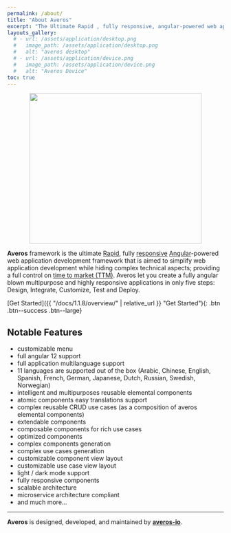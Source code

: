 ```yaml
---
permalink: /about/
title: "About Averos"
excerpt: "The Ultimate Rapid , fully responsive, angular-powered web application development framework"
layouts_gallery:
  # - url: /assets/application/desktop.png
  #   image_path: /assets/application/desktop.png
  #   alt: "averos desktop"
  # - url: /assets/application/device.png
  #   image_path: /assets/application/device.png
  #   alt: "Averos Device"
toc: true
---
```


<p align="center">
  <img width="400" height="350" src="{{ site.baseurl }}/assets/logo/averos.svg">
</p>


**Averos** framework is the ultimate [Rapid](https://en.wikipedia.org/wiki/Rapid_application_development "Rapid"), fully [responsive](https://en.wikipedia.org/wiki/Responsive_web_design "Responsive") [Angular](https://angular.io/ "Angular")-powered web application development framework that is aimed to simplify web application development while hiding complex technical aspects; providing a full control on [time to market (TTM)](https://en.wikipedia.org/wiki/Time_to_market "TTM"). 
Averos let you create a fully angular blown multipurpose and highly responsive applications in only five steps: Design, Integrate, Customize, Test and Deploy.

<!-- {% include gallery id="layouts_gallery" caption="Examples of averos applications." %} -->


  [Get Started]({{ "/docs/1.1.8/overview/" | relative_url }} "Get Started"){: .btn .btn--success .btn--large}


## Notable Features

- customizable menu
- full angular 12 support
- full application multilanguage support
- 11 languages are supported out of the box (Arabic, Chinese, English, Spanish, French, German, Japanese, Dutch, Russian, Swedish, Norwegian) 
- intelligent and multipurposes reusable elemental components
- atomic components easy translations support
- complex reusable CRUD use cases (as a composition of averos elemental components) 
- extendable components
- composable components for rich use cases
- optimized components
- complex components generation
- complex use cases generation
- customizable component view layout
- customizable use case view layout
- light / dark mode support
- fully responsive components
- scalable architecture
- microservice architecture compliant
- and much more...

---

**Averos**  is designed, developed, and maintained by [**averos-io**](https://github.com/averos-io "averos-io").
